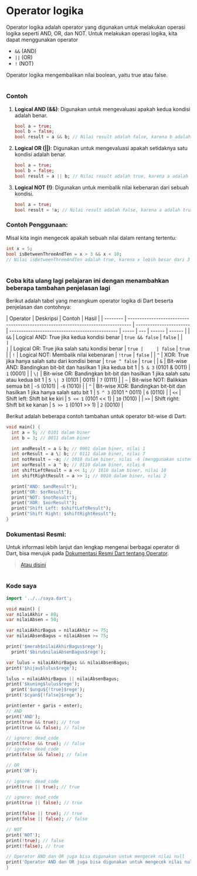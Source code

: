# Operator logika

Operator logika adalah operator yang digunakan untuk melakukan operasi logika seperti AND, OR, dan NOT. Untuk melakukan operasi logika, kita dapat menggunakan operator

- `&&` (AND)
- `||` (OR)
- `!` (NOT)

Operator logika mengembalikan nilai boolean, yaitu true atau false.

#

### Contoh

1. **Logical AND (&&)**:
   Digunakan untuk mengevaluasi apakah kedua kondisi adalah benar.

   ```dart
   bool a = true;
   bool b = false;
   bool result = a && b; // Nilai result adalah false, karena b adalah false
   ```

2. **Logical OR (||)**:
   Digunakan untuk mengevaluasi apakah setidaknya satu kondisi adalah benar.

   ```dart
   bool a = true;
   bool b = false;
   bool result = a || b; // Nilai result adalah true, karena a adalah true
   ```

3. **Logical NOT (!)**:
   Digunakan untuk membalik nilai kebenaran dari sebuah kondisi.
   ```dart
   bool a = true;
   bool result = !a; // Nilai result adalah false, karena a adalah true
   ```

### Contoh Penggunaan:

Misal kita ingin mengecek apakah sebuah nilai dalam rentang tertentu:

```dart
int x = 5;
bool isBetweenThreeAndTen = x > 3 && x < 10;
// Nilai isBetweenThreeAndTen adalah true, karena x lebih besar dari 3 dan kurang dari 10
```

#

### Coba kita ulang lagi pelajaran ini dengan menambahkan beberapa tambahan penjelasan lagi

Berikut adalah tabel yang merangkum operator logika di Dart beserta penjelasan dan contohnya:

| Operator | Deskripsi                                                                       | Contoh                  | Hasil                                          |
| -------- | ------------------------------------------------------------------------------- | ----------------------- | ---------------------------------------------- | ----- | --- | ------ | ------ |
| `&&`     | Logical AND: True jika kedua kondisi benar                                      | `true && false`         | `false`                                        |
| `        |                                                                                 | `                       | Logical OR: True jika salah satu kondisi benar | `true |     | false` | `true` |
| `!`      | Logical NOT: Membalik nilai kebenaran                                           | `!true`                 | `false`                                        |
| `^`      | XOR: True jika hanya salah satu dari kondisi benar                              | `true ^ false`          | `true`                                         |
| `&`      | Bit-wise AND: Bandingkan bit-bit dan hasilkan 1 jika kedua bit 1                | `5 & 3` (0101 & 0011)   | `1` (0001)                                     |
| `\|`     | Bit-wise OR: Bandingkan bit-bit dan hasilkan 1 jika salah satu atau kedua bit 1 | `5 \| 3` (0101 \| 0011) | `7` (0111)                                     |
| `~`      | Bit-wise NOT: Balikkan semua bit                                                | `~5` (0101)             | `-6` (1010)                                    |
| `^`      | Bit-wise XOR: Bandingkan bit-bit dan hasilkan 1 jika hanya salah satu bit 1     | `5 ^ 3` (0101 ^ 0011)   | `6` (0110)                                     |
| `<<`     | Shift left: Shift bit ke kiri                                                   | `5 << 1` (0101 << 1)    | `10` (1010)                                    |
| `>>`     | Shift right: Shift bit ke kanan                                                 | `5 >> 1` (0101 >> 1)    | `2` (0010)                                     |

Berikut adalah beberapa contoh tambahan untuk operator bit-wise di Dart:

```dart
void main() {
  int a = 5; // 0101 dalam biner
  int b = 3; // 0011 dalam biner

  int andResult = a & b; // 0001 dalam biner, nilai 1
  int orResult = a \| b; // 0111 dalam biner, nilai 7
  int notResult = ~a; // 1010 dalam biner, nilai -6 (menggunakan sistem two's complement)
  int xorResult = a ^ b; // 0110 dalam biner, nilai 6
  int shiftLeftResult = a << 1; // 1010 dalam biner, nilai 10
  int shiftRightResult = a >> 1; // 0010 dalam biner, nilai 2

  print("AND: $andResult");
  print("OR: $orResult");
  print("NOT: $notResult");
  print("XOR: $xorResult");
  print("Shift Left: $shiftLeftResult");
  print("Shift Right: $shiftRightResult");
}
```

### Dokumentasi Resmi:

Untuk informasi lebih lanjut dan lengkap mengenai berbagai operator di Dart, bisa merujuk pada [Dokumentasi Resmi Dart tentang Operator](https://dart.dev/language/operators).

> [Atau disini](https://dart.dev/guides/language/language-tour#logical-operators)

#

### Kode saya

```dart
import '../../saya.dart';

void main() {
var nilaiAkhir = 80;
var nilaiAbsen = 50;

var nilaiAkhirBagus = nilaiAkhir >= 75;
var nilaiAbsenBagus = nilaiAbsen >= 75;

print('$merah$nilaiAkhirBagus$rege');
  print('$biru$nilaiAbsenBagus$rege');

var lulus = nilaiAkhirBagus && nilaiAbsenBagus;
print('$hijau$lulus$rege');

lulus = nilaiAkhirBagus || nilaiAbsenBagus;
print('$kuning$lulus$rege');
  print('$ungu${!true}$rege');
print('$cyan${!false}$rege');

print(enter + garis + enter);
// AND
print('AND');
print(true && true); // true
print(true && false); // false

// ignore: dead_code
print(false && true); // false
// ignore: dead_code
print(false && false); // false

// OR
print('OR');

// ignore: dead_code
print(true || true); // true

// ignore: dead_code
print(true || false); // true

print(false || true); // true
print(false || false); // false

// NOT
print('NOT');
print(!true); // false
print(!false); // true

// Operator AND dan OR juga bisa digunakan untuk mengecek nilai null
print('Operator AND dan OR juga bisa digunakan untuk mengecek nilai null');
}
```
